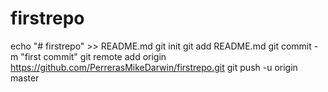# firstrepo
echo "# firstrepo" >> README.md
git init
git add README.md
git commit -m "first commit"
git remote add origin https://github.com/PerrerasMikeDarwin/firstrepo.git
git push -u origin master
